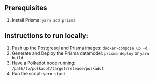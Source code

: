 ## Prerequisites
1. Install Prisma: `yarn add prisma`

## Instructions to run locally:

1. Push up the Postgresql and Prisma images: `docker-compose up -d`
2. Generate and Deploy the Prisma datamodel: `prisma deploy` or `yarn build` 
3. Have a Polkadot node running: `/path/to/polkadot/target/release/polkadot`
4. Run the script: `yarn start`